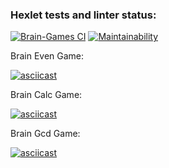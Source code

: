 ### Hexlet tests and linter status:

[![Brain-Games CI](https://github.com/sergey028/frontend-project-lvl1/workflows/Brain-Games%20CI/badge.svg)](https://github.com/sergey028/frontend-project-lvl1/actions)
[![Maintainability](https://api.codeclimate.com/v1/badges/a99a88d28ad37a79dbf6/maintainability)](https://codeclimate.com/github/sergey028/frontend-project-lvl1)

Brain Even Game:

[![asciicast](https://asciinema.org/a/SzXJ1DCDmPwUvwxJlV8X1cskq.svg)](https://asciinema.org/a/SzXJ1DCDmPwUvwxJlV8X1cskq)

Brain Calc Game:

[![asciicast](https://asciinema.org/a/uZDyKsaUcxcHVLagJp5ZMGAWU.svg)](https://asciinema.org/a/uZDyKsaUcxcHVLagJp5ZMGAWU)

Brain Gcd Game:

[![asciicast](https://asciinema.org/a/6SPgP43cLvV1MxKdDIflnyERU.svg)](https://asciinema.org/a/6SPgP43cLvV1MxKdDIflnyERU)